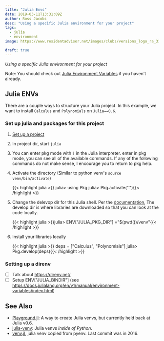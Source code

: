 ```yaml
---
title: "Julia Envs"
date: 2019-03-11T13:31:09Z
author: Ross Jacobs
desc: "Using a specific Julia environment for your project"
tags:
  - julia
  - environment
image: https://www.residentadvisor.net/images/clubs/versions_logo_ra_312x210px.png

draft: true
---
```


_Using a specific Julia environment for your project_

Note: You should check out [Julia Environment
Variables](https://docs.julialang.org/en/v1/manual/environment-variables/index.html)
if you haven't already.

## Julia ENVs

There are a couple ways to structure your Julia project. In this example, we
want to install `Calculus` and `Polynomials` on `Julia==0.6`.

### Set up julia and packages for this project

1. [Set up a project]()
2. In project dir, start `julia`
3. You can enter pkg mode with `]` in the Julia interpreter. 
   enter in pkg mode, you can see all of the available commands. If any of the
   following commands do not make sense, I encourage you to return to pkg help. 
4. Activate the directory (Similar to python venv's `source venv/bin/activate`)
    
	{{< highlight julia >}}
    julia> using Pkg
	julia> Pkg.activate("."){{< /highlight >}}

5. Change the delevop dir for this Julia shell. Per the
   [documentation](https://docs.julialang.org/en/v1/stdlib/Pkg/index.html),  The
   develop dir is where libraries are downloaded so that you can look at the
   code locally.  
    
	{{< highlight julia >}}julia> ENV["JULIA_PKG_DIR"] ="$(pwd())/venv"{{< /highlight >}}

6. Install your libraries locally

	{{< highlight julia >}}
	deps = ["Calculus", "Polynomials"]
	julia> Pkg.develop(deps){{< /highlight >}}
    
### Setting up a direnv

* [ ] Talk about https://direnv.net/
* [ ] Setup ENV["JULIA_BINDIR"] (see
	  https://docs.julialang.org/en/v1/manual/environment-variables/index.html)

## See Also
* [Playground.jl](https://github.com/rofinn/Playground.jl): A way to create
  Julia venvs, but currently held back at Julia v0.6.
* [julia-venv](https://github.com/tkf/julia-venv): Julia venvs _inside of Python_.
* [venv.jl](https://github.com/kdmurray91/venv.jl), julia venv copied from pyenv. Last
  commit was in 2016.

